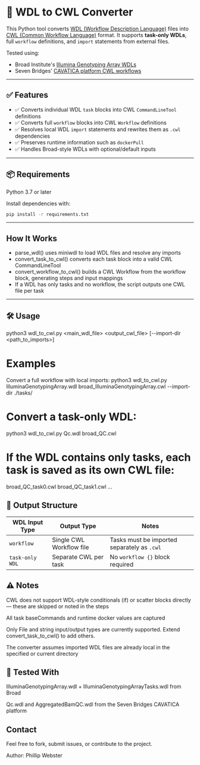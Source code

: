 # 🔄 WDL to CWL Converter

This Python tool converts [WDL (Workflow Description Language)](https://openwdl.org/) files into [CWL (Common Workflow Language)](https://www.commonwl.org/) format. It supports **task-only WDLs**, full `workflow` definitions, and `import` statements from external files.

Tested using:
- Broad Institute's [Illumina Genotyping Array WDLs](https://github.com/broadinstitute/warp/tree/develop/pipelines/broad/genotyping/illumina)
- Seven Bridges' [CAVATICA platform CWL workflows](https://cavatica.sbgenomics.com/)

---

## ✅ Features

- ✅ Converts individual WDL `task` blocks into CWL `CommandLineTool` definitions
- ✅ Converts full `workflow` blocks into CWL `Workflow` definitions
- ✅ Resolves local WDL `import` statements and rewrites them as `.cwl` dependencies
- ✅ Preserves runtime information such as `dockerPull`
- ✅ Handles Broad-style WDLs with optional/default inputs

---

## 📦 Requirements

Python 3.7 or later

Install dependencies with:

```bash
pip install -r requirements.txt
```
---
## How It Works
- parse_wdl() uses miniwdl to load WDL files and resolve any imports
- convert_task_to_cwl() converts each task block into a valid CWL CommandLineTool
- convert_workflow_to_cwl() builds a CWL Workflow from the workflow block, generating steps and input mappings
- If a WDL has only tasks and no workflow, the script outputs one CWL file per task

---

## 🛠️ Usage
python3 wdl_to_cwl.py <main_wdl_file> <output_cwl_file> [--import-dir <path_to_imports>]

# Examples
Convert a full workflow with local imports:
python3 wdl_to_cwl.py IlluminaGenotypingArray.wdl broad_IlluminaGenotypingArray.cwl --import-dir ./tasks/

# Convert a task-only WDL:
python3 wdl_to_cwl.py Qc.wdl broad_QC.cwl

# If the WDL contains only tasks, each task is saved as its own CWL file:
broad_QC_task0.cwl
broad_QC_task1.cwl
...

## 📁 Output Structure
| **WDL Input Type**     | **Output Type**           | **Notes**                                         |
|------------------------|---------------------------|--------------------------------------------------|
| `workflow`             | Single CWL Workflow file  | Tasks must be imported separately as `.cwl`      |
| `task-only WDL`        | Separate CWL per task     | No `workflow {}` block required                  |

## ⚠️ Notes
CWL does not support WDL-style conditionals (if) or scatter blocks directly — these are skipped or noted in the steps

All task baseCommands and runtime docker values are captured

Only File and string input/output types are currently supported. Extend convert_task_to_cwl() to add others.

The converter assumes imported WDL files are already local in the specified or current directory

## 🧪 Tested With
IlluminaGenotypingArray.wdl + IlluminaGenotypingArrayTasks.wdl from Broad

Qc.wdl and AggregatedBamQC.wdl from the Seven Bridges CAVATICA platform

## Contact
Feel free to fork, submit issues, or contribute to the project.

Author: Phillip Webster
